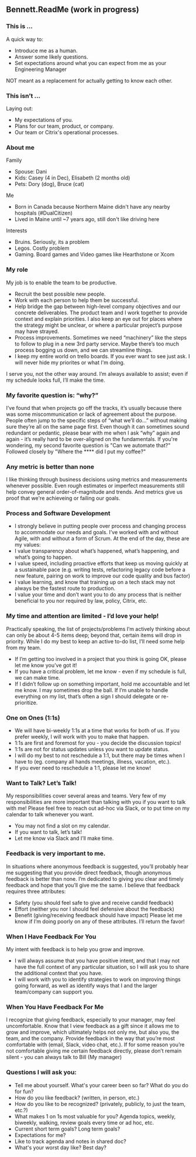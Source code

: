 ## Bennett.ReadMe  (work in progress)


### This is ...
A quick way to:
* Introduce me as a human.
* Answer some likely questions.
* Set expectations around what you can expect from me as your Engineering Manager

NOT meant as a replacement for actually getting to know each other.

### This isn’t ...
Laying out:
* My expectations of you.
* Plans for our team, product, or company.
* Our team or Citrix's operational processes.

### About me

Family
* Spouse: Dani
* Kids: Casey (4 in Dec), Elisabeth (2 months old)
* Pets: Dory (dog), Bruce (cat)

Me
* Born in Canada because Northern Maine didn't have any nearby hospitals (#DualCitizen)
* Lived in Maine until ~7 years ago, still don't like driving here

Interests
* Bruins. Seriously, its a problem
* Legos. Costly problem
* Gaming. Board games and Video games like Hearthstone or Xcom

### My role
My job is to enable the team to be productive.
* Recruit the best possible new people. 
* Work with each person to help them be successful.
* Help bridge the gap between high-level company objectives and our concrete deliverables. The product team and I work together to provide context and explain priorities. I also keep an eye out for places where the strategy might be unclear, or where a particular project’s purpose may have strayed.
* Process improvements. Sometimes we need “machinery” like the steps to follow to plug in a new 3rd party service.  Maybe there’s too much process bogging us down, and we can streamline things.
* I keep my entire world on trello boards. If you ever want to see just ask. I will never hide my priorites or what I'm doing. 

I serve you, not the other way around. I’m always available to assist; even if my schedule looks full, I’ll make the time.
### My favorite question is: “why?”
I’ve found that when projects go off the tracks, it’s usually because there was some miscommunication or lack of agreement about the purpose. People often jump to the specific steps of “what we’ll do…” without making sure they’re all on the same page first. Even though it can sometimes sound redundant or pedantic, please bear with me when I ask “why” again and again - it’s really hard to be over-aligned on the fundamentals.
If you're wondering, my second favorite question is "Can we automate that?"
Followed closely by "Where the \**** did I put my coffee?"
### Any metric is better than none
I like thinking through business decisions using metrics and measurements whenever possible. Even rough estimates or imperfect measurements still help convey general order-of-magnitude and trends. And metrics give us proof that we're achieveing or failing our goals.
### Process and Software Development
* I strongly believe in putting people over process and changing process to accommodate our needs and goals. I’ve worked with and without Agile, with and without a form of Scrum. At the end of the day, these are my values: 
* I value transparency about what’s happened, what’s happening, and what’s going to happen.
* I value speed, including proactive efforts that keep us moving quickly at a sustainable pace (e.g. writing tests, refactoring legacy code before a new feature, pairing on work to improve our code quality and bus factor)
* I value learning, and know that training up on a tech stack may not always be the fastest route to production.
* I value your time and don’t want you to do any process that is neither beneficial to you nor required by law, policy, Citrix, etc.

### My time and attention are limited - I’d love your help!
Practically speaking, the list of projects/problems I’m actively thinking about can only be about 4-5 items deep; beyond that, certain items will drop in priority. While I do my best to keep an active to-do list, I’ll need some help from my team.
* If I’m getting too involved in a project that you think is going OK, please let me know you’ve got it!
* If you have a critical problem, let me know - even if my schedule is full, we can make time.
* If I didn’t follow up on something important, hold me accountable and let me know. I may sometimes drop the ball. If I’m unable to handle everything on my list, that’s often a sign I should delegate or re-prioritize.

### One on Ones (1:1s)
* We will have bi-weekly 1:1s at a time that works for both of us. If you prefer weekly, I will work with you to make that happen. 
* 1:1s are first and foremost for you - you decide the discussion topics! 
* 1:1s are not for status updates unless you want to update status.
* I will do my best to not reschedule a 1:1, but there may be times when I have to (eg. company all hands meetings, illness, vacation, etc.).
* If you ever need to reschedule a 1:1, please let me know!

### Want to Talk? Let’s Talk!
My responsibilities cover several areas and teams.
Very few of my responsibilities are more important than talking with you if you want to talk with me!
Please feel free to reach out ad-hoc via Slack, or to put time on my calendar to talk whenever you want.
* You may not find a slot on my calendar.
* If you want to talk, let’s talk!
* Let me know via Slack and I’ll make time.

### Feedback is very important to me.
In situations where anonymous feedback is suggested, you’ll probably hear me suggesting that you provide direct feedback, though anonymous feedback is better than none. I’m dedicated to giving you clear and timely feedback and hope that you’ll give me the same. I believe that feedback requires three attributes:
* Safety (you should feel safe to give and receive candid feedback) 
* Effort (neither you nor I should feel defensive about the feedback) 
* Benefit (giving/receiving feedback should have impact)
Please let me know if I’m doing poorly on any of these attributes. I’ll return the favor!

### When I Have Feedback For You
My intent with feedback is to help you grow and improve.
* I will always assume that you have positive intent, and that I may not have the full context of any particular situation, so I will ask you to share the additional context that you have.
* I will work with you to identify strategies to work on improving things going forward, as well as identify ways that I and the larger team/company can support you.

### When You Have Feedback For Me
I recognize that giving feedback, especially to your manager, may feel uncomfortable. Know that I view feedback as a gift since it allows me to grow and improve, which ultimately helps not only me, but also you, the team, and the company.
Provide feedback in the way that you’re most comfortable with (email, Slack, video chat, etc.).
If for some reason you’re not comfortable giving me certain feedback directly, please don’t remain silent - you can always talk to Bill (My manager)

### Questions I will ask you: 
* Tell me about yourself. What's your career been so far? What do you do for fun?
* How do you like feedback? (written, in person, etc.)
* How do you like to be recognized? (privately, publicly, to just the team, etc.?)
* What makes 1 on 1s most valuable for you? Agenda topics, weekly, biweekly, walking, review goals every time or ad hoc, etc.
* Current short term goals? Long term goals?
* Expectations for me?
* Like to track agenda and notes in shared doc? 
* What's your worst day like? Best day?
